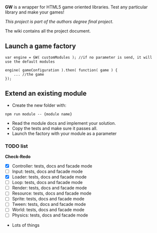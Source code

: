 **GW** is a wrapper for HTML5 game oriented libraries. Test any particular library and make your games!

*This project is part of the authors degree final project.*

The wiki contains all the project document.

## Launch a game factory

 ```
 var engine = GW( customModules ); //if no parameter is send, it will use the default modules
 
 engine( gameConfiguration ).then( function( game ) {
     ... //the game
 });
 ```
 
## Extend an existing module
 
 - Create the new folder with:
 ```
 npm run module -- {module name}
 ```
 
 - Read the module docs and implement your solution.
 - Copy the tests and make sure it passes all.
 - Launch the factory with your module as a parameter

### TODO list

 **Check-Redo**
 
 - [x] Controller: tests, docs and facade mode
 - [ ] Input: tests, docs and facade mode
 - [x] Loader: tests, docs and facade mode
 - [ ] Loop: tests, docs and facade mode
 - [ ] Render: tests, docs and facade mode
 - [ ] Resource: tests, docs and facade mode
 - [ ] Sprite: tests, docs and facade mode
 - [ ] Tween: tests, docs and facade mode
 - [ ] World: tests, docs and facade mode
 - [ ] Physics: tests, docs and facade mode

 - Lots of things
